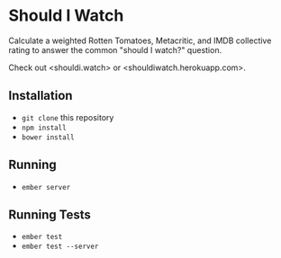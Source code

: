 # Should I Watch

Calculate a weighted Rotten Tomatoes, Metacritic, and IMDB collective rating to answer the common "should I watch?" question.

Check out <shouldi.watch> or <shouldiwatch.herokuapp.com>.

## Installation

* `git clone` this repository
* `npm install`
* `bower install`

## Running

* `ember server`

## Running Tests

* `ember test`
* `ember test --server`
